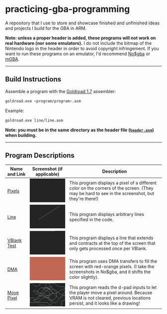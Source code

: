 # practicing-gba-programming
A repository that I use to store and showcase finished and unfinished ideas and projects I build for the GBA in ARM.

**Note: unless a proper header is added, these programs will not work on real hardware (nor some emulators).**
I do not include the bitmap of the Nintendo logo in the header in order to avoid copyright infringement.
If you want to run these programs on an emulator, I'd recommend [No$gba](https://problemkaputt.de/gba.htm) or [mGBA](https://mgba.io/).

---

## Build Instructions

Assemble a program with the [Goldroad 1.7](https://www.gbadev.org/tools.php?showinfo=192) assembler:
```sh
goldroad.exe <program/program>.asm
```
Example:
```sh
goldroad.exe line/line.asm
```
**Note: you must be in the same directory as the header file ([`header.asm`](header.asm)) when building.**

---

## Program Descriptions

Name and Link | Screenshot (if applicable) | Description
------------- | -------------------------- | -----------
[Pixels](pixels) | ![pixels screenshot](pixels/screenshot.png) | This program displays a pixel of a different color on the corners of the screen. (They may be hard to see in the screenshot, but they're there!)
[Line](line) | ![line screenshot](line/screenshot.png) | This program displays arbitrary lines specified in the code.
[VBlank Test](vblank_test) | ![vblank_test screenshot](vblank_test/screenshot.png) | This program displays a line that extends and contracts at the top of the screen that only gets processed once per VBlank.
[DMA](dma) | ![dma screenshot](dma/screenshot.png) | This program uses DMA transfers to fill the screen with red-orange pixels. (I take the screenshots in No$gba, and it shifts the color slightly).
[Move Pixel](move_pixel) | ![move_pixel screenshot](move_pixel/screenshot.png) | This program reads the d-pad inputs to let the player move a pixel around. Because VRAM is not cleared, previous locations persist, and it looks like a drawing!
